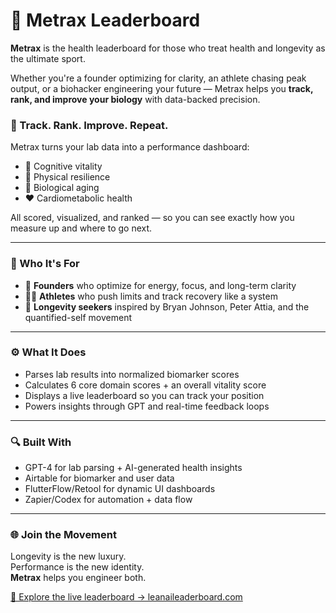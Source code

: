 # 🧬 Metrax Leaderboard

**Metrax** is the health leaderboard for those who treat health and longevity as the ultimate sport.

Whether you're a founder optimizing for clarity, an athlete chasing peak output, or a biohacker engineering your future — Metrax helps you **track, rank, and improve your biology** with data-backed precision.

### 🔁 Track. Rank. Improve. Repeat.

Metrax turns your lab data into a performance dashboard:
- 🧠 Cognitive vitality
- 💪 Physical resilience
- 🔬 Biological aging
- ❤️ Cardiometabolic health

All scored, visualized, and ranked — so you can see exactly how you measure up and where to go next.

---

### 💼 Who It's For
- 🚀 **Founders** who optimize for energy, focus, and long-term clarity
- 🏋️‍♂️ **Athletes** who push limits and track recovery like a system
- 🧬 **Longevity seekers** inspired by Bryan Johnson, Peter Attia, and the quantified-self movement

---

### ⚙️ What It Does
- Parses lab results into normalized biomarker scores
- Calculates 6 core domain scores + an overall vitality score
- Displays a live leaderboard so you can track your position
- Powers insights through GPT and real-time feedback loops

---

### 🔍 Built With
- GPT-4 for lab parsing + AI-generated health insights
- Airtable for biomarker and user data
- FlutterFlow/Retool for dynamic UI dashboards
- Zapier/Codex for automation + data flow

---

### 🌐 Join the Movement
Longevity is the new luxury.  
Performance is the new identity.  
**Metrax** helps you engineer both.

[🔗 Explore the live leaderboard → leanaileaderboard.com](https://leanaileaderboard.com)
